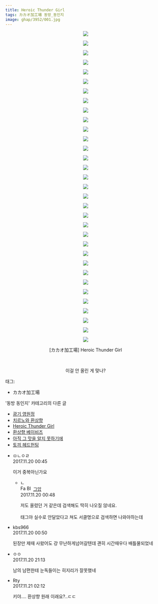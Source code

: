 ```yaml
---
title: Heroic Thunder Girl
tags: カカオ加工場 동방_동인지
image: ghap/3952/001.jpg
---
```

<div class="article">
<p style="text-align: center; clear: none; float: none;"><img src="{{ site.nasurl }}/ghap/3952/001.jpg"/></p>
<p style="text-align: center; clear: none; float: none;"><img src="{{ site.nasurl }}/ghap/3952/002.jpg"/></p>
<p style="text-align: center; clear: none; float: none;"><img src="{{ site.nasurl }}/ghap/3952/003.jpg"/></p>
<p style="text-align: center; clear: none; float: none;"><img src="{{ site.nasurl }}/ghap/3952/004.jpg"/></p>
<p style="text-align: center; clear: none; float: none;"><img src="{{ site.nasurl }}/ghap/3952/005.jpg"/></p>
<p style="text-align: center; clear: none; float: none;"><img src="{{ site.nasurl }}/ghap/3952/006.jpg"/></p>
<p style="text-align: center; clear: none; float: none;"><img src="{{ site.nasurl }}/ghap/3952/007.jpg"/></p>
<p style="text-align: center; clear: none; float: none;"><img src="{{ site.nasurl }}/ghap/3952/008.jpg"/></p>
<p style="text-align: center; clear: none; float: none;"><img src="{{ site.nasurl }}/ghap/3952/009.jpg"/></p>
<p style="text-align: center; clear: none; float: none;"><img src="{{ site.nasurl }}/ghap/3952/010.jpg"/></p>
<p style="text-align: center; clear: none; float: none;"><img src="{{ site.nasurl }}/ghap/3952/011.jpg"/></p>
<p style="text-align: center; clear: none; float: none;"><img src="{{ site.nasurl }}/ghap/3952/012.jpg"/></p>
<p style="text-align: center; clear: none; float: none;"><img src="{{ site.nasurl }}/ghap/3952/013.jpg"/></p>
<p style="text-align: center; clear: none; float: none;"><img src="{{ site.nasurl }}/ghap/3952/014.jpg"/></p>
<p style="text-align: center; clear: none; float: none;"><img src="{{ site.nasurl }}/ghap/3952/015.jpg"/></p>
<p style="text-align: center; clear: none; float: none;"><img src="{{ site.nasurl }}/ghap/3952/016.jpg"/></p>
<p style="text-align: center; clear: none; float: none;"><img src="{{ site.nasurl }}/ghap/3952/017.jpg"/></p>
<p style="text-align: center; clear: none; float: none;"><img src="{{ site.nasurl }}/ghap/3952/018.jpg"/></p>
<p style="text-align: center; clear: none; float: none;"><img src="{{ site.nasurl }}/ghap/3952/019.jpg"/></p>
<p style="text-align: center; clear: none; float: none;"><img src="{{ site.nasurl }}/ghap/3952/020.jpg"/></p>
<p style="text-align: center; clear: none; float: none;"><img src="{{ site.nasurl }}/ghap/3952/021.jpg"/></p>
<p style="text-align: center; clear: none; float: none;"><img src="{{ site.nasurl }}/ghap/3952/022.jpg"/></p>
<p style="text-align: center; clear: none; float: none;"><img src="{{ site.nasurl }}/ghap/3952/023.jpg"/></p>
<p style="text-align: center; clear: none; float: none;"><img src="{{ site.nasurl }}/ghap/3952/024.jpg"/></p>
<p style="text-align: center; clear: none; float: none;"><img src="{{ site.nasurl }}/ghap/3952/025.jpg"/></p>
<p style="text-align: center; clear: none; float: none;"><img src="{{ site.nasurl }}/ghap/3952/026.jpg"/></p>
<p style="text-align: center; clear: none; float: none;"><img src="{{ site.nasurl }}/ghap/3952/027.jpg"/></p>
<p style="text-align: center; clear: none; float: none;"><img src="{{ site.nasurl }}/ghap/3952/028.jpg"/></p>
<p style="text-align: center; clear: none; float: none;"><img src="{{ site.nasurl }}/ghap/3952/029.jpg"/></p>
<p style="text-align: center; clear: none; float: none;"><img src="{{ site.nasurl }}/ghap/3952/030.jpg"/></p>
<p style="text-align: center; clear: none; float: none;"><img src="{{ site.nasurl }}/ghap/3952/031.jpg"/></p>
<p style="text-align: center; clear: none; float: none;"><img src="{{ site.nasurl }}/ghap/3952/032.jpg"/></p>
<p style="text-align: center; clear: none; float: none;"><img src="{{ site.nasurl }}/ghap/3952/033.jpg"/></p>
<p style="text-align: center; clear: none; float: none;">[カカオ加工場] Heroic Thunder Girl</p>
<p style="text-align: center; clear: none; float: none;"><br/></p>
<p style="text-align: center; clear: none; float: none;">이걸 안 올린 게 맞나?</p>
</div><div class="tagTrail">
<p>태그: </p>
<ul>
<li>カカオ加工場</li>
</ul>
</div><div class="another">
<p>'동방 동인지' 카테고리의 다른 글</p>
<ul>
<li><a href="/2017-11-21-ghap_3954">광기 영원정</a></li>
<li><a href="/2017-11-21-ghap_3953">치르노와 환상향</a></li>
<li><a href="/2017-11-19-ghap_3952">Heroic Thunder Girl</a></li>
<li><a href="/2017-11-12-ghap_3950">환상향 베이비즈</a></li>
<li><a href="/2017-11-12-ghap_3949">아직 그 맛을 알지 못하기에</a></li>
<li><a href="/2017-11-07-ghap_3948">토끼 헤드헌팅</a></li>
</ul>
</div><div class="cb_module cb_fluid">
<div class="cb_wrt cb_profile">
<div class="comment">
<ul>
<li class="cb_thumb_off" id="comment15132921">
<div class="cb_comment_area">
<div class="cb_info_area">
<div class="cb_section">
<span class="cb_nick_name">ㅁㄴㅇㄹ</span>
</div>
<div class="cb_section">
<span class="cb_date">2017.11.20 00:45 </span>
</div>
</div>
<div class="cb_dsc_comment">
<p class="cb_dsc">
											이거 중복아닌가요
										</p>
</div>
<ul>
<li class="cb_thumb_off" id="comment15132924">
<span class="cb_bu_subnode">ㄴ</span>
<div class="cb_comment_area">
<div class="cb_info_area">
<div class="cb_section">
<span class="cb_nick_name"><img alt="Favicon of https://ghaptouhou.tistory.com" height="16" onerror="this.onerror=null;this.parentNode.removeChild(this)" src="https://ghaptouhou.tistory.com/favicon.ico" width="16"/> <img alt="BlogIcon" height="16" onerror="this.parentNode.removeChild(this)" src="https://ghaptouhou.tistory.com/index.gif" width="16"/> <a href="https://ghaptouhou.tistory.com" onclick="return openLinkInNewWindow(this)"> 그압</a><span class="tistoryProfileLayerTrigger" onclick='TistoryProfile.show(event, this, {"title":"\uc800\uae30 \uc774\uac70 \ub098\uc911\uc5d0 \uc218\uc815 \uac00\ub2a5\ud558\ub098\uc694","url":"https:\/\/ghap.tistory.com","nickname":"\uadf8\uc555","items":[]}); return false;'></span></span>
</div>
<div class="cb_section">
<span class="cb_date">2017.11.20 00:48 </span>
</div>
</div>
<div class="cb_dsc_comment">
<p class="cb_dsc">
																저도 올렸던 거 같은데 검색해도 딱히 나오질 않네요.<br/>
<br/>
태그야 실수로 안달았다고 쳐도 서클명으로 검색하면 나와야하는데
															</p>
</div>
</div>
</li>
</ul>
</div></li>
<li class="cb_thumb_off" id="comment15132929">
<div class="cb_comment_area">
<div class="cb_info_area">
<div class="cb_section">
<span class="cb_nick_name">kbs966</span>
</div>
<div class="cb_section">
<span class="cb_date">2017.11.20 00:50 </span>
</div>
</div>
<div class="cb_dsc_comment">
<p class="cb_dsc">
											된장만 제때 사왔어도 걍 무난하게넘어갈텐데 괜히 시간때우다 배틀물되었네
										</p>
</div>
</div></li>
<li class="cb_thumb_off" id="comment15133619">
<div class="cb_comment_area">
<div class="cb_info_area">
<div class="cb_section">
<span class="cb_nick_name">ㅇㅇ</span>
</div>
<div class="cb_section">
<span class="cb_date">2017.11.20 21:13 </span>
</div>
</div>
<div class="cb_dsc_comment">
<p class="cb_dsc">
											남의 남편한테 눈독들이는 히지리가 잘못했네
										</p>
</div>
</div></li>
<li class="cb_thumb_off" id="comment15133868">
<div class="cb_comment_area">
<div class="cb_info_area">
<div class="cb_section">
<span class="cb_nick_name">Rty</span>
</div>
<div class="cb_section">
<span class="cb_date">2017.11.21 02:12 </span>
</div>
</div>
<div class="cb_dsc_comment">
<p class="cb_dsc">
											키야.... 환상향 원래 이래요?..ㄷㄷ
										</p>
</div>
</div></li>
</ul>
</div>
</div><!-- commentList close -->
</div>